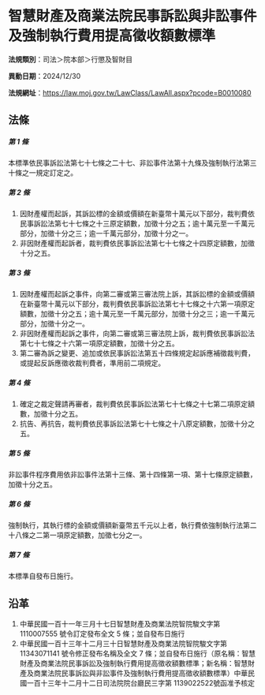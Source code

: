 # 智慧財產及商業法院民事訴訟與非訟事件及強制執行費用提高徵收額數標準

**法規類別**：司法＞院本部＞行懲及智財目

**異動日期**：2024/12/30  

**法規網址**：https://law.moj.gov.tw/LawClass/LawAll.aspx?pcode=B0010080





## 法條
##### 第 1 條
本標準依民事訴訟法第七十七條之二十七、非訟事件法第十九條及強制執行法第三十條之一規定訂定之。

##### 第 2 條
1. 因財產權而起訴，其訴訟標的金額或價額在新臺幣十萬元以下部分，裁判費依民事訴訟法第七十七條之十三原定額數，加徵十分之五；逾十萬元至一千萬元部分，加徵十分之三；逾一千萬元部分，加徵十分之一。
1. 非因財產權而起訴者，裁判費依民事訴訟法第七十七條之十四原定額數，加徵十分之五。

##### 第 3 條
1. 因財產權而起訴之事件，向第二審或第三審法院上訴，其訴訟標的金額或價額在新臺幣十萬元以下部分，裁判費依民事訴訟法第七十七條之十六第一項原定額數，加徵十分之五；逾十萬元至一千萬元部分，加徵十分之三；逾一千萬元部分，加徵十分之一。
1. 非因財產權而起訴之事件，向第二審或第三審法院上訴，裁判費依民事訴訟法第七十七條之十六第一項原定額數，加徵十分之五。
1. 第二審為訴之變更、追加或依民事訴訟法第五十四條規定起訴應補徵裁判費，或提起反訴應徵收裁判費者，準用前二項規定。

##### 第 4 條
1. 確定之裁定聲請再審者，裁判費依民事訴訟法第七十七條之十七第二項原定額數，加徵十分之五。
1. 抗告、再抗告，裁判費依民事訴訟法第七十七條之十八原定額數，加徵十分之五。

##### 第 5 條
非訟事件程序費用依非訟事件法第十三條、第十四條第一項、第十七條原定額數，加徵十分之五。

##### 第 6 條
強制執行，其執行標的金額或價額新臺幣五千元以上者，執行費依強制執行法第二十八條之二第一項原定額數，加徵七分之一。

##### 第 7 條
本標準自發布日施行。

## 沿革
1. 中華民國一百十一年三月十七日智慧財產及商業法院智院駿文字第 1110007555 號令訂定發布全文 5  條；並自發布日施行
1. 中華民國一百十三年十二月三十日智慧財產及商業法院智院駿文字第 11343071141  號令修正發布名稱及全文 7  條；並自發布日施行（原名稱：智慧財產及商業法院民事訴訟及強制執行費用提高徵收額數標準；新名稱：智慧財產及商業法院民事訴訟與非訟事件及強制執行費用提高徵收額數標準）中華民國一百十三年十二月十二日司法院院台廳民三字第 1139022522號函准予核定
